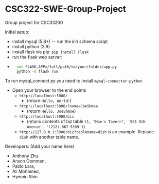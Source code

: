 # CSC322-SWE-Group-Project
Group project for CSC33200

Initial setup:
- install mysql (5.8+)
  -- run the init schema script 
- install python (3.9)
- install flask via pip: `pip install Flask`
- run the flask web server:
- ```bash
    set FLASK_APP=/full/path/to/your/folder/app.py
    python -m flask run
  ```

To run mysql_connect.py you need to install `mysql-connector-python`



- Open your browser to the end points
  - `http://localhost:5000/`  
    - (return `Hello, World!`)
  - `http://localhost:5000/?name=JoeShmoe` 
    - (return `Hello, JoeShmoe`)
  - `http://localhost:5000/biz` 
    - (retuns contents of biz table `(1, "Moe's Tavern", '555 5th Avenue', '(212)-867-5309')`)
  - `http://127.0.0.1:5000/biz?tablename=dish` is an example. Replace `dish` with another table name. 

Developers: (Add your name here)

- Anthony Zhu
- Anson Oommen,
- Pablo Lara,
- Ali Mohamed,
- Hyemin Shin

